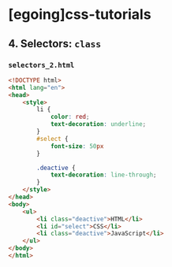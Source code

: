 # [egoing]css-tutorials

## 4. Selectors: `class`
### `selectors_2.html`
```html
<!DOCTYPE html>
<html lang="en">
<head>
	<style>
		li {
			color: red;
			text-decoration: underline;
		}
		#select {
			font-size: 50px
		}

		.deactive {
			text-decoration: line-through;
		}
	</style>
</head>
<body>
	<ul>
		<li class="deactive">HTML</li>
		<li id="select">CSS</li>
		<li class="deactive">JavaScript</li>
	</ul>
</body>
</html>
```